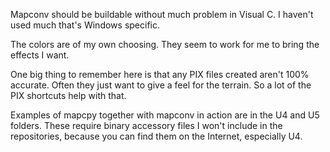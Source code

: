 Mapconv should be buildable without much problem in Visual C. I haven't used much that's Windows specific.

The colors are of my own choosing. They seem to work for me to bring the effects I want.

One big thing to remember here is that any PIX files created aren't 100% accurate. Often they just want to give a feel for the terrain. So a lot of the PIX shortcuts help with that.

Examples of mapcpy together with mapconv in action are in the U4 and U5 folders. These require binary accessory files I won't include in the repositories, because you can find them on the Internet, especially U4.
